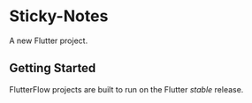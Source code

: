 # Sticky-Notes

A new Flutter project.

## Getting Started

FlutterFlow projects are built to run on the Flutter _stable_ release.
